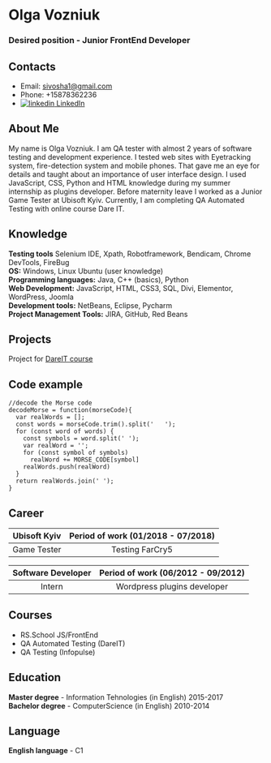 # Olga Vozniuk
### Desired position - Junior FrontEnd Developer
## Contacts
* Email: [sivosha1@gmail.com](mailto:sivosha1@gmail.com)
* Phone: +15878362236
* <a href="http://www.linkedin.com/in/olga-vozniuk" rel="nofollow noreferrer">
    <img src="https://i.stack.imgur.com/gVE0j.png" alt="linkedin"> LinkedIn
  </a>
## About Me
My name is Olga Vozniuk. I am QA tester with almost 2 years of software testing and development experience. I tested web sites with
Eyetracking system, fire-detection system and mobile phones. That gave me an eye for details and taught about an
importance of user interface design. I used JavaScript, CSS, Python and HTML knowledge during my summer
internship as plugins developer. Before maternity leave I worked as a Junior Game Tester at Ubisoft Kyiv. Currently, I
am completing QA Automated Testing with online course Dare IT.

## Knowledge
**Testing tools** Selenium IDE, Xpath, Robotframework, Bendicam, Chrome DevTools, FireBug\
**OS:** Windows, Linux Ubuntu (user knowledge)\
**Programming languages:** Java, C++ (basics), Python\
**Web Development:** JavaScript, HTML, CSS3, SQL, Divi, Elementor, WordPress, Joomla\
**Development tools:** NetBeans, Eclipse, Pycharm\
**Project Management Tools:** JIRA, GitHub, Red Beans

## Projects
Project for [DareIT course](https://github.com/sivosha/challenge_portfolio_pati)

## Code example
```
//decode the Morse code
decodeMorse = function(morseCode){
  var realWords = [];
  const words = morseCode.trim().split('   ');
  for (const word of words) {
    const symbols = word.split(' ');
    var realWord = '';
    for (const symbol of symbols)
      realWord += MORSE_CODE[symbol]
    realWords.push(realWord)
  }
  return realWords.join(' ');
}
```

## Career

| Ubisoft Kyiv | Period of work (01/2018 - 07/2018) |
|:------------------:|:----------------------------------:|
| Game Tester | Testing FarCry5 |

| Software Developer | Period of work (06/2012 - 09/2012) |
|:------------------:|:----------------------------------:|
| Intern | Wordpress plugins developer |

## Courses
* RS.School JS/FrontEnd
* QA Automated Testing (DareIT)
* QA Testing (Infopulse) 

## Education
**Master degree** - Information Tehnologies (in English)    2015-2017\
**Bachelor degree** - ComputerScience (in English)  2010-2014

## Language
**English language** - C1
